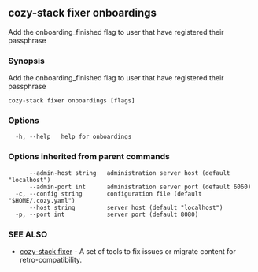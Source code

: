 ## cozy-stack fixer onboardings

Add the onboarding_finished flag to user that have registered their passphrase

### Synopsis

Add the onboarding_finished flag to user that have registered their passphrase

```
cozy-stack fixer onboardings [flags]
```

### Options

```
  -h, --help   help for onboardings
```

### Options inherited from parent commands

```
      --admin-host string   administration server host (default "localhost")
      --admin-port int      administration server port (default 6060)
  -c, --config string       configuration file (default "$HOME/.cozy.yaml")
      --host string         server host (default "localhost")
  -p, --port int            server port (default 8080)
```

### SEE ALSO

* [cozy-stack fixer](cozy-stack_fixer.md)	 - A set of tools to fix issues or migrate content for retro-compatibility.


